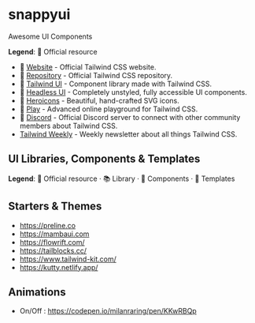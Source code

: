 # snappyui

Awesome UI Components 

**Legend**: 💙 Official resource

- 💙 [Website](https://tailwindcss.com) - Official Tailwind CSS website.
- 💙 [Repository](https://github.com/tailwindcss/tailwindcss) - Official Tailwind CSS repository.
- 💙 [Tailwind UI](https://tailwindui.com) - Component library made with Tailwind CSS.
- 💙 [Headless UI](https://github.com/tailwindlabs/headlessui) - Completely unstyled, fully accessible UI components.
- 💙 [Heroicons](https://heroicons.com/) - Beautiful, hand-crafted SVG icons.
- 💙 [Play](https://play.tailwindcss.com/) - Advanced online playground for Tailwind CSS.
- 💙 [Discord](https://tailwindcss.com/discord) - Official Discord server to connect with other community members about Tailwind CSS.
- [Tailwind Weekly](https://tailwindweekly.com/) - Weekly newsletter about all things Tailwind CSS.


## UI Libraries, Components & Templates

**Legend**: 💙 Official resource · 📚 Library · 🧩 Components · 📁 Templates


## Starters & Themes

 - https://preline.co
 - https://mambaui.com
 - https://flowrift.com/
 - https://tailblocks.cc/
 - https://www.tailwind-kit.com/
 - https://kutty.netlify.app/


## Animations
 - On/Off : https://codepen.io/milanraring/pen/KKwRBQp
